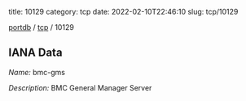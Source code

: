 title: 10129
category: tcp
date: 2022-02-10T22:46:10
slug: tcp/10129

[portdb](/) / [tcp](/category/tcp.html) / 10129


## IANA Data

_Name:_ bmc-gms

_Description:_ BMC General Manager Server

